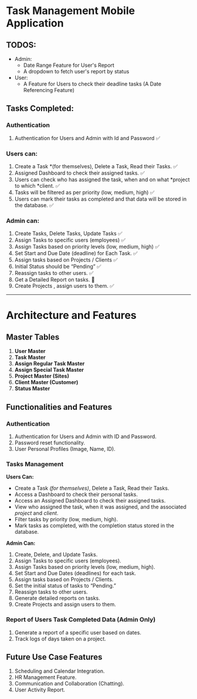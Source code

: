 # Task Management Mobile Application

## TODOS:
- Admin:
    - Date Range Feature for User's Report
    - A dropdown to fetch user's report by status
- User:
    - A Feature for Users to check their deadline tasks (A Date Referencing Feature)
## Tasks Completed:

### Authentication
1. Authentication for Users and Admin with Id and Password ✅

### Users can:
1. Create a Task *(for themselves), Delete a Task, Read their Tasks. ✅
2. Assigned Dashboard to check their assigned tasks. ✅
3. Users can check who has assigned the task, when and on what *project to which *client. ✅
4. Tasks will be filtered as per priority (low, medium, high) ✅
5. Users can mark their tasks as completed and that data will be stored in the database. ✅

### Admin can:
1. Create Tasks, Delete Tasks, Update Tasks ✅
2. Assign Tasks to specific users (employees) ✅
3. Assign Tasks based on priority levels (low, medium, high) ✅
4. Set Start and Due Date (deadline) for Each Task. ✅
5. Assign tasks based on Projects / Clients ✅
6. Initial Status should be “Pending” ✅
7. Reassign tasks to other users. ✅
8. Get a Detailed Report on tasks. 🚫
9. Create Projects , assign users to them. ✅
 

--------------------------------------------------------------------------
# Architecture and Features

## Master Tables
1. **User Master**
2. **Task Master**
3. **Assign Regular Task Master**
4. **Assign Special Task Master**
5. **Project Master (Sites)**
6. **Client Master (Customer)**
7. **Status Master**

## Functionalities and Features

### Authentication
1. Authentication for Users and Admin with ID and Password.
2. Password reset functionality.
3. User Personal Profiles (Image, Name, ID).

### Tasks Management

**Users Can:**
- Create a Task *(for themselves)*, Delete a Task, Read their Tasks.
- Access a Dashboard to check their personal tasks.
- Access an Assigned Dashboard to check their assigned tasks.
- View who assigned the task, when it was assigned, and the associated *project* and *client*.
- Filter tasks by priority (low, medium, high).
- Mark tasks as completed, with the completion status stored in the database.

**Admin Can:**
1. Create, Delete, and Update Tasks.
2. Assign Tasks to specific users (employees).
3. Assign Tasks based on priority levels (low, medium, high).
4. Set Start and Due Dates (deadlines) for each task.
5. Assign tasks based on Projects / Clients.
6. Set the initial status of tasks to “Pending.”
7. Reassign tasks to other users.
8. Generate detailed reports on tasks.
9. Create Projects and assign users to them.

### Report of Users Task Completed Data (Admin Only)
1. Generate a report of a specific user based on dates.
2. Track logs of days taken on a project.

## Future Use Case Features
1. Scheduling and Calendar Integration.
2. HR Management Feature.
3. Communication and Collaboration (Chatting).
4. User Activity Report.

